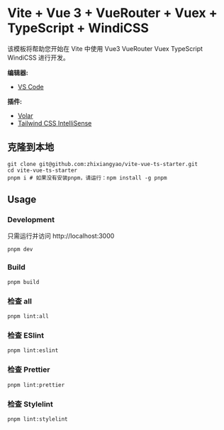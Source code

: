 # Vite + Vue 3 + VueRouter + Vuex + TypeScript + WindiCSS

该模板将帮助您开始在 Vite 中使用 Vue3 VueRouter Vuex TypeScript WindiCSS 进行开发。

**编辑器:**

- [VS Code](https://code.visualstudio.com/)

**插件:**

- [Volar](https://marketplace.visualstudio.com/items?itemName=johnsoncodehk.volar)
- [Tailwind CSS IntelliSense](https://marketplace.visualstudio.com/items?itemName=bradlc.vscode-tailwindcss)

## 克隆到本地

```shell
git clone git@github.com:zhixiangyao/vite-vue-ts-starter.git
cd vite-vue-ts-starter
pnpm i # 如果没有安装pnpm，请运行：npm install -g pnpm
```

## Usage

### Development

只需运行并访问 http://localhost:3000

```shell
pnpm dev
```

### Build

```shell
pnpm build
```

### 检查 all

```shell
pnpm lint:all
```

### 检查 ESlint

```shell
pnpm lint:eslint
```

### 检查 Prettier

```shell
pnpm lint:prettier
```

### 检查 Stylelint

```shell
pnpm lint:stylelint
```
